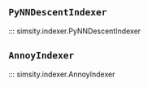 
## `PyNNDescentIndexer`

::: simsity.indexer.PyNNDescentIndexer

## `AnnoyIndexer`

::: simsity.indexer.AnnoyIndexer
